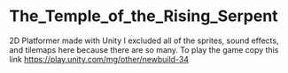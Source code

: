 # The_Temple_of_the_Rising_Serpent
2D Platformer made with Unity
I excluded all of the sprites, sound effects, and tilemaps here because there are so many.
To play the game copy this link
https://play.unity.com/mg/other/newbuild-34
